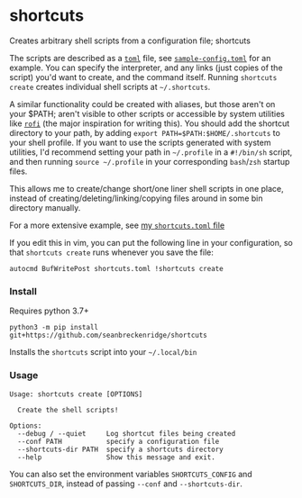 # shortcuts

Creates arbitrary shell scripts from a configuration file; shortcuts

The scripts are described as a [`toml`](https://github.com/toml-lang/toml) file, see [`sample-config.toml`](./sample-config.toml) for an example. You can specify the interpreter, and any links (just copies of the script) you'd want to create, and the command itself. Running `shortcuts create` creates individual shell scripts at `~/.shortcuts`.

A similar functionality could be created with aliases, but those aren't on your \$PATH; aren't visible to other scripts or accessible by system utilities like [`rofi`](https://github.com/davatorium/rofi) (the major inspiration for writing this). You should add the shortcut directory to your path, by adding `export PATH=$PATH:$HOME/.shortcuts` to your shell profile. If you want to use the scripts generated with system utilities, I'd recommend setting your path in `~/.profile` in a `#!/bin/sh` script, and then running `source ~/.profile` in your corresponding `bash`/`zsh` startup files.

This allows me to create/change short/one liner shell scripts in one place, instead of creating/deleting/linking/copying files around in some bin directory manually.

For a more extensive example, see [my `shortcuts.toml` file](https://sean.fish/d/shortcuts.toml?dark)

If you edit this in vim, you can put the following line in your configuration, so that `shortcuts create` runs whenever you save the file:

```
autocmd BufWritePost shortcuts.toml !shortcuts create
```

### Install

Requires python 3.7+

`python3 -m pip install git+https://github.com/seanbreckenridge/shortcuts`

Installs the `shortcuts` script into your `~/.local/bin`

### Usage

```
Usage: shortcuts create [OPTIONS]

  Create the shell scripts!

Options:
  --debug / --quiet     Log shortcut files being created
  --conf PATH           specify a configuration file
  --shortcuts-dir PATH  specify a shortcuts directory
  --help                Show this message and exit.
```

You can also set the environment variables `SHORTCUTS_CONFIG` and `SHORTCUTS_DIR`, instead of passing `--conf` and `--shortcuts-dir`.
